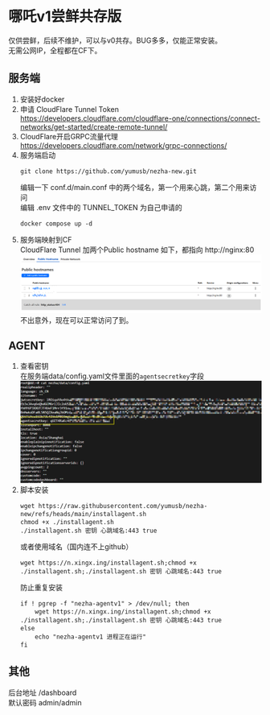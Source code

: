 # 哪吒v1尝鲜共存版
仅供尝鲜，后续不维护，可以与v0共存。BUG多多，仅能正常安装。  
无需公网IP，全程都在CF下。
## 服务端
1. 安装好docker
1. 申请 CloudFlare Tunnel Token  
https://developers.cloudflare.com/cloudflare-one/connections/connect-networks/get-started/create-remote-tunnel/
2. CloudFlare开启GRPC流量代理  
https://developers.cloudflare.com/network/grpc-connections/
3. 服务端启动  
    ```shell
    git clone https://github.com/yumusb/nezha-new.git  
    ```
    编辑一下 conf.d/main.conf 中的两个域名，第一个用来心跳，第二个用来访问  
    编辑 .env 文件中的 TUNNEL_TOKEN 为自己申请的 
    ```shell
    docker compose up -d 
    ```
5. 服务端映射到CF  
    CloudFlare Tunnel 加两个Public hostname 如下，都指向 http://nginx:80 
    ![](./img/Snipaste_2024-11-30_01-51-30.png)
    不出意外，现在可以正常访问了到。
## AGENT
1. 查看密钥  
    在服务端data/config.yaml文件里面的`agentsecretkey`字段
    ![](./img/Snipaste_2024-11-30_01-54-03.png)
2. 脚本安装
    ```shell
    wget https://raw.githubusercontent.com/yumusb/nezha-new/refs/heads/main/installagent.sh
    chmod +x ./installagent.sh
    ./installagent.sh 密钥 心跳域名:443 true
    ```
    或者使用域名（国内连不上github）
    ```shell
    wget https://n.xingx.ing/installagent.sh;chmod +x ./installagent.sh;./installagent.sh 密钥 心跳域名:443 true
    ```
    防止重复安装
    ```
    if ! pgrep -f "nezha-agentv1" > /dev/null; then
        wget https://n.xingx.ing/installagent.sh;chmod +x ./installagent.sh;./installagent.sh 密钥 心跳域名:443 true
    else
        echo "nezha-agentv1 进程正在运行"
    fi
    ```

## 其他  
后台地址 /dashboard  
默认密码 admin/admin